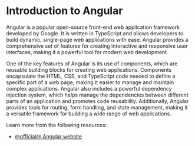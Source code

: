 # Introduction to Angular

Angular is a popular open-source front-end web application framework developed by Google. It is written in TypeScript and allows developers to build dynamic, single-page web applications with ease. Angular provides a comprehensive set of features for creating interactive and responsive user interfaces, making it a powerful tool for modern web development.

One of the key features of Angular is its use of components, which are reusable building blocks for creating web applications. Components encapsulate the HTML, CSS, and TypeScript code needed to define a specific part of a web page, making it easier to manage and maintain complex applications. Angular also includes a powerful dependency injection system, which helps manage the dependencies between different parts of an application and promotes code reusability. Additionally, Angular provides tools for routing, form handling, and state management, making it a versatile framework for building a wide range of web applications.

Learn more from the following resources:

- [@official@ Angular website](https://angularjs.org/)
